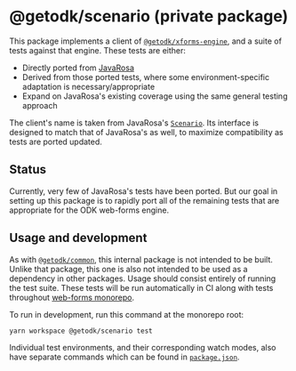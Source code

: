 # @getodk/scenario (private package)

This package implements a client of
[`@getodk/xforms-engine`](../xforms-engine/), and a suite of tests against that
engine. These tests are either:

- Directly ported from [JavaRosa](https://github.com/getodk/javarosa)
- Derived from those ported tests, where some environment-specific adaptation is necessary/appropriate
- Expand on JavaRosa's existing coverage using the same general testing approach

The client's name is taken from JavaRosa's [`Scenario`](https://github.com/getodk/javarosa/blob/master/src/test/java/org/javarosa/core/test/Scenario.java). Its interface is designed to match that of JavaRosa's as well, to maximize compatibility as tests are ported updated.

## Status

Currently, very few of JavaRosa's tests have been ported. But our goal in setting up this package is to rapidly port all of the remaining tests that are appropriate for the ODK web-forms engine.

## Usage and development

As with [`@getodk/common`](../common/), this internal package is not intended to
be built. Unlike that package, this one is also not intended to be used as a
dependency in other packages. Usage should consist entirely of running the test
suite. These tests will be run automatically in CI along with tests throughout
[web-forms monorepo](../../).

To run in development, run this command at the monorepo root:

```sh
yarn workspace @getodk/scenario test
```

Individual test environments, and their corresponding watch modes, also have separate commands which can be found in [`package.json`](./package.json).
